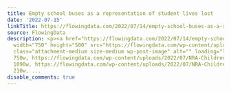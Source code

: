 ```yaml
---
title: Empty school buses as a representation of student lives lost
date: '2022-07-15'
linkTitle: https://flowingdata.com/2022/07/14/empty-school-buses-as-a-representation-of-student-lives-lost/
source: FlowingData
description: <p><a href="https://flowingdata.com/2022/07/14/empty-school-buses-as-a-representation-of-student-lives-lost/"><img
  width="750" height="500" src="https://flowingdata.com/wp-content/uploads/2022/07/NRA-Childrens-Museum-750x500.jpg"
  class="attachment-medium size-medium wp-post-image" alt="" loading="lazy" srcset="https://flowingdata.com/wp-content/uploads/2022/07/NRA-Childrens-Museum-750x500.jpg
  750w, https://flowingdata.com/wp-content/uploads/2022/07/NRA-Childrens-Museum-1090x727.jpg
  1090w, https://flowingdata.com/wp-content/uploads/2022/07/NRA-Childrens-Museum-210x140.jpg
  210w, ...
disable_comments: true
---
```

<p><a href="https://flowingdata.com/2022/07/14/empty-school-buses-as-a-representation-of-student-lives-lost/"><img width="750" height="500" src="https://flowingdata.com/wp-content/uploads/2022/07/NRA-Childrens-Museum-750x500.jpg" class="attachment-medium size-medium wp-post-image" alt="" loading="lazy" srcset="https://flowingdata.com/wp-content/uploads/2022/07/NRA-Childrens-Museum-750x500.jpg 750w, https://flowingdata.com/wp-content/uploads/2022/07/NRA-Childrens-Museum-1090x727.jpg 1090w, https://flowingdata.com/wp-content/uploads/2022/07/NRA-Childrens-Museum-210x140.jpg 210w, ...